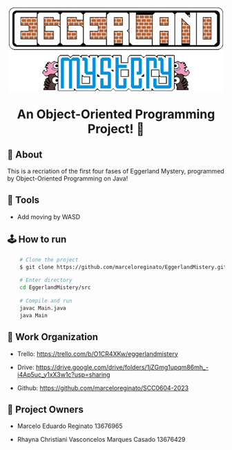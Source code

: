 <h1 align="center">
    <img src = "./imgs/eggerlandTitle.png"/>
    <p> An Object-Oriented Programming Project! 👾 </p>
</h1>

## 🚨 About

This is a recriation of the first four fases of Eggerland Mystery, programmed by Object-Oriented Programming on Java!

## 🔨 Tools

- Add moving by WASD

## 🕹️ How to run

```bash
    # Clone the project
    $ git clone https://github.com/marceloreginato/EggerlandMistery.git

```

```bash
    # Enter directory
    cd EggerlandMistery/src
```

```bash
    # Compile and run
    javac Main.java
    java Main
```

## 📄 Work Organization

- Trello: https://trello.com/b/O1CR4XKw/eggerlandmistery 

- Drive: https://drive.google.com/drive/folders/1jZGmg1upqm86mh_-i4Ap5uc_y1xX3w1c?usp=sharing 

- Github: https://github.com/marceloreginato/SCC0604-2023


## 👥 Project Owners

- Marcelo Eduardo Reginato 13676965

- Rhayna Christiani Vasconcelos Marques Casado 13676429
